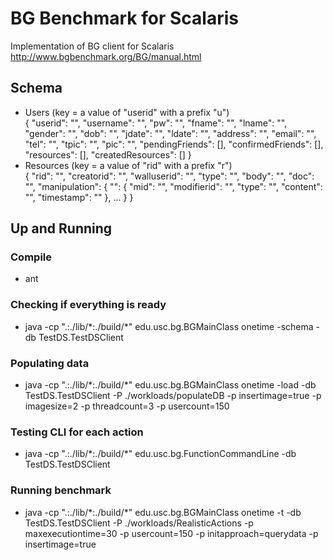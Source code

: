# BG Benchmark for Scalaris
Implementation of BG client for Scalaris
http://www.bgbenchmark.org/BG/manual.html

## Schema
* Users (key = a value of "userid" with a prefix "u") <br>
  {
    "userid": "",
    "username": "",
    "pw": "",
    "fname": "",
    "lname": "",
    "gender": "",
    "dob": "",
    "jdate": "",
    "ldate": "",
    "address": "",
    "email": "",
    "tel": "",
    "tpic": "",
    "pic": "",
    "pendingFriends": [],
    "confirmedFriends": [],
    "resources": [],
    "createdResources": []
  }
* Resources (key = a value of "rid" with a prefix "r") <br>
  {
    "rid": "",
    "creatorid": "",
    "walluserid": "",
    "type": "",
    "body": "",
    "doc": "",
    "manipulation": {
      "<Manipulation ID>": {
        "mid": "<Manipulation ID>",
        "modifierid": "",
        "type": "",
        "content": "",
        "timestamp": ""
      },
      ...
    }
  }

## Up and Running

### Compile
* ant

### Checking if everything is ready
* java -cp ".:./lib/\*:./build/\*" edu.usc.bg.BGMainClass onetime -schema -db TestDS.TestDSClient

### Populating data
* java -cp ".:./lib/\*:./build/\*" edu.usc.bg.BGMainClass onetime -load -db TestDS.TestDSClient -P ./workloads/populateDB -p insertimage=true -p imagesize=2 -p threadcount=3 -p usercount=150

### Testing CLI for each action
* java -cp ".:./lib/\*:./build/\*" edu.usc.bg.FunctionCommandLine -db TestDS.TestDSClient

### Running benchmark
* java -cp ".:./lib/\*:./build/\*" edu.usc.bg.BGMainClass onetime -t -db TestDS.TestDSClient -P ./workloads/RealisticActions -p maxexecutiontime=30 -p usercount=150 -p initapproach=querydata -p insertimage=true
